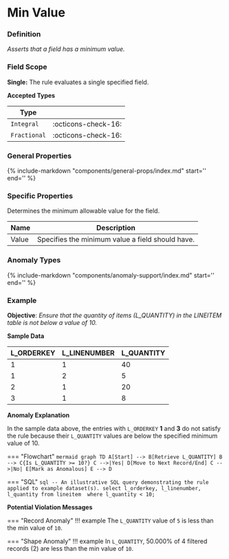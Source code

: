 # Min Value

### Definition

*Asserts that a field has a minimum value.*

### Field Scope

**Single:** The rule evaluates a single specified field.

**Accepted Types**

| Type        |                          |
|-------------|--------------------------|
| `Integral`  | <div style="text-align:center">:octicons-check-16:</div> |
| `Fractional`| <div style="text-align:center">:octicons-check-16:</div> |

### General Properties

{%
    include-markdown "components/general-props/index.md"
    start='<!-- all-props--start -->'
    end='<!-- all-props--end -->'
%}

### Specific Properties

Determines the minimum allowable value for the field.

| Name               | Description                              |
|--------------------|------------------------------------------|
| <div class="text-primary">Value</div> | Specifies the minimum value a field should have. |

### Anomaly Types

{%
    include-markdown "components/anomaly-support/index.md"
    start='<!-- all-types--start -->'
    end='<!-- all-types--end -->'
%}

### Example

**Objective**: *Ensure that the quantity of items (L_QUANTITY) in the LINEITEM table is not below a value of 10.*

**Sample Data**

| L_ORDERKEY | L_LINENUMBER | L_QUANTITY |
|------------|--------------|------------|
| 1          | 1            | 40         |
| 1          | 2            | <span class="text-negative">5</span>  |
| 2          | 1            | 20         |
| 3          | 1            | <span class="text-negative">8</span>  |

**Anomaly Explanation**

In the sample data above, the entries with `L_ORDERKEY` **1** and **3** do not satisfy the rule because their `L_QUANTITY` values are below the specified minimum value of 10.

=== "Flowchart"
    ```mermaid
    graph TD
    A[Start] --> B[Retrieve L_QUANTITY]
    B --> C{Is L_QUANTITY >= 10?}
    C -->|Yes| D[Move to Next Record/End]
    C -->|No| E[Mark as Anomalous]
    E --> D
    ```

=== "SQL"
    ```sql
    -- An illustrative SQL query demonstrating the rule applied to example dataset(s).
    select
        l_orderkey,
        l_linenumber,
        l_quantity
    from lineitem 
    where
        l_quantity < 10;
    ```

**Potential Violation Messages**

=== "Record Anomaly"
    !!! example
        The `L_QUANTITY` value of `5` is less than the min value of `10`.

=== "Shape Anomaly"
    !!! example
        In `L_QUANTITY`, 50.000% of 4 filtered records (2) are less than the min value of `10`.
